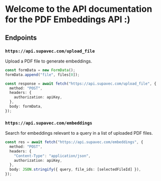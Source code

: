 # Welcome to the API documentation for the PDF Embeddings API :)

## Endpoints

### `https://api.supavec.com/upload_file`

Upload a PDF file to generate embeddings.

```typescript
const formData = new FormData();
formData.append("file", files[0]);

const response = await fetch("https://api.supavec.com/upload_file", {
  method: "POST",
  headers: {
    authorization: apiKey,
  },
  body: formData,
});
```

### `https://api.supavec.com/embeddings`

Search for embeddings relevant to a query in a list of uploaded PDF files.


```typescript
const res = await fetch("https://api.supavec.com/embeddings", {
  method: "POST",
  headers: {
    "Content-Type": "application/json",
    authorization: apiKey,
  },
  body: JSON.stringify({ query, file_ids: [selectedFileId] }),
});
```